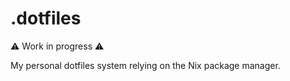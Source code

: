 # .dotfiles

⚠️ Work in progress ⚠️

My personal dotfiles system relying on the Nix package manager.
